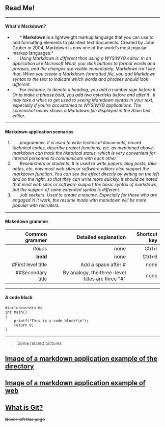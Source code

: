 ## **Read Me!**


----------------------------------------------------------------------------------------------------------------------------------
#### What's Markdown?
* &#160;&#160;&#160;&#160;&#160;&#160;* **Markdown** is a lightweight markup language that you can use to add formatting elements to plaintext text documents. Created by John Gruber in 2004, Markdown is now one of the world’s most popular markup languages.*
* &#160;&#160;&#160;&#160;&#160;&#160;*Using Markdown is different than using a WYSIWYG editor. In an application like Microsoft Word, you click buttons to format words and phrases, and the changes are visible immediately. Markdown isn’t like that. When you create a Markdown-formatted file, you add Markdown syntax to the text to indicate which words and phrases should look different.*
* &#160;&#160;&#160;&#160;&#160;&#160;*For instance, to denote a heading, you add a number sign before it. Or to make a phrase bold, you add two asterisks before and after it . It may take a while to get used to seeing Markdown syntax in your text, especially if you’re accustomed to WYSIWYG applications. The screenshot below shows a Markdown file displayed in the Atom text editor.*


----------------------------------------------------------------------------------------------------------------------------------
#### Markdown application scenarios
1. &#160;&#160;&#160;&#160;&#160;&#160;*programmer. It is used to write technical documents, record technical codes, describe project functions, etc. as mentioned above, markdown can track the historical status, which is very convenient for internal personnel to communicate with each other.*
2. &#160;&#160;&#160;&#160;&#160;&#160;*Researchers or students. It is used to write papers, blog posts, take notes, etc. now most web sites or software editors also support the markdown function. You can see the effect directly by writing on the left and on the right, so that they can write more quickly. It should be noted that most web sites or software support the basic syntax of markdown, but the support of some extended syntax is different.*
3. &#160;&#160;&#160;&#160;&#160;&#160;*Job seekers. Used to create a resume. Especially for those who are engaged in it work, the resume made with markdown will be more popular with recruiters.*


----------------------------------------------------------------------------------------------------------------------------------
####  Makedown grammer
| Common grammer | Detailed explanation | Shortcut key 
|----------------:|-----------------:|--------:|
| *Italics* | none | Ctrl+I |
| **bold** | none | Ctrl+B |
| #First level title | Add a space after # | none |
| ##Secondary title | By analogy, the three-level titles are three "#" | none |


----------------------------------------------------------------------------------------------------------------------------------
#### A code block
 
```
#include<stdio.h>
int main()
{
    printf("This is a code block!\n");
    return 0;
}
```  

----------------------------------------------------------------------------------------------------------------------------------

>Some related pictures

## [Image of a markdown application example of the directory](makedown.jpg)
## [Image of a markdown application example of web](https://img2.baidu.com/it/u=3211231239,1842853752&fm=26&fmt=auto&gp=0.jpg)

##  [What is Git?](second.md)

~~Never left this page~~
